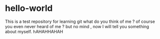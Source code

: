 # hello-world
This is a test repository for learning git
what do you think of me ?
of course you even never heard of me ? but no mind , now I will tell you something about myself.
hAHAHHAHAH

